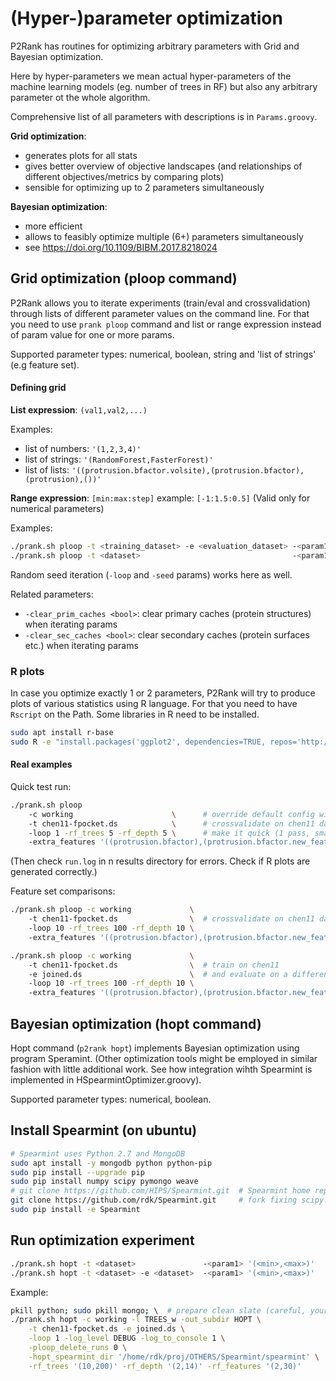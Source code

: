 # (Hyper-)parameter optimization

P2Rank has routines for optimizing arbitrary parameters with Grid and Bayesian optimization. 

Here by hyper-parameters we mean actual hyper-parameters of the machine learning models (eg. number of trees in RF) but also any arbitrary parameter ot the whole algorithm.

Comprehensive list of all parameters with descriptions is in `Params.groovy`.


**Grid optimization**: 
* generates plots for all stats 
* gives better overview of objective landscapes (and relationships of different objectives/metrics by comparing plots)  
* sensible for optimizing up to 2 parameters simultaneously

**Bayesian optimization**: 
* more efficient  
* allows to feasibly optimize multiple (6+) parameters simultaneously
* see https://doi.org/10.1109/BIBM.2017.8218024

## Grid optimization (ploop command)

P2Rank allows you to iterate experiments (train/eval and crossvalidation) through lists of different parameter values on the command line.
For that you need to use `prank ploop` command and list or range expression instead of param value for one or more params. 

Supported parameter types: numerical, boolean, string and 'list of strings' (e.g feature set).

#### Defining grid
**List expression**: `(val1,val2,...)` 

Examples:
* list of numbers: `'(1,2,3,4)'`
* list of strings: `'(RandomForest,FasterForest)'`
* list of lists: `'((protrusion.bfactor.volsite),(protrusion.bfactor),(protrusion),())'`

**Range expression**: `[min:max:step]` example: `[-1:1.5:0.5]`
(Valid only for numerical parameters)

Examples:
~~~sh
./prank.sh ploop -t <training_dataset> -e <evaluation_dataset> -<param1> '[min:max:step]' -<param2> '(val1,val2,val3,val4)'
./prank.sh ploop -t <dataset>                                  -<param1> '[min:max:step]' -<param2> '(val1,val2,val3,val4)'   # runs crossvalidation
~~~

Random seed iteration (`-loop` and `-seed` params) works here as well.

Related parameters:
* `-clear_prim_caches <bool>`: clear primary caches (protein structures) when iterating params
* `-clear_sec_caches <bool>`: clear secondary caches (protein surfaces etc.) when iterating params

### R plots

In case you optimize exactly 1 or 2 parameters, P2Rank will try to produce plots of various statistics using R language. 
For that you need to have `Rscript` on the Path. Some libraries in R need to be installed. 
~~~sh
sudo apt install r-base
sudo R -e "install.packages('ggplot2', dependencies=TRUE, repos='http://cran.us.r-project.org')"
~~~

#### Real examples
    
Quick test run:
~~~sh   
./prank.sh ploop 
    -c working                      \      # override default config with working.groovy config file
    -t chen11-fpocket.ds            \      # crossvalidate on chen11 datsest
    -loop 1 -rf_trees 5 -rf_depth 5 \      # make it quick (1 pass, small model)
    -extra_features '((protrusion.bfactor),(protrusion.bfactor.new_feature))'` 
~~~

(Then check `run.log` in n results directory for errors. Check if R plots are generated correctly.)

Feature set comparisons:
~~~sh
./prank.sh ploop -c working             \      
    -t chen11-fpocket.ds                \  # crossvalidate on chen11 datsest    
    -loop 10 -rf_trees 100 -rf_depth 10 \      
    -extra_features '((protrusion.bfactor),(protrusion.bfactor.new_feature))'` 

./prank.sh ploop -c working             \      
    -t chen11-fpocket.ds                \  # train on chen11 
    -e joined.ds                        \  # and evaluate on a different dataset
    -loop 10 -rf_trees 100 -rf_depth 10 \      
    -extra_features '((protrusion.bfactor),(protrusion.bfactor.new_feature))'` 
~~~

## Bayesian optimization (hopt command)

Hopt command (`p2rank hopt`) implements Bayesian optimization using program Speramint.
(Other optimization tools might be employed in similar fashion with little additional work. 
See how integration wihth Spearmint is implemented in HSpearmintOptimizer.groovy).

Supported parameter types: numerical, boolean. 

## Install Spearmint (on ubuntu)
```sh
# Spearmint uses Python 2.7 and MongoDB       
sudo apt install -y mongodb python python-pip
sudo pip install --upgrade pip
sudo pip install numpy scipy pymongo weave
# git clone https://github.com/HIPS/Spearmint.git  # Spearmint home repo
git clone https://github.com/rdk/Spearmint.git     # fork fixing scipy.weave problem (weave-fix branch)
sudo pip install -e Spearmint
```

## Run optimization experiment

```sh
./prank.sh hopt -t <dataset>               -<param1> '(<min>,<max>)'     # crossvalidation
./prank.sh hopt -t <dataset> -e <dataset>  -<param1> '(<min>,<max>)'
```

Example:
```sh
pkill python; sudo pkill mongo; \  # prepare clean slate (careful, your other python programs might die too)
./prank.sh hopt -c working -l TREES_w -out_subdir HOPT \
    -t chen11-fpocket.ds -e joined.ds \
    -loop 1 -log_level DEBUG -log_to_console 1 \
    -ploop_delete_runs 0 \
    -hopt_spearmint_dir '/home/rdk/proj/OTHERS/Spearmint/spearmint' \
    -rf_trees '(10,200)' -rf_depth '(2,14)' -rf_features '(2,30)'   
```


